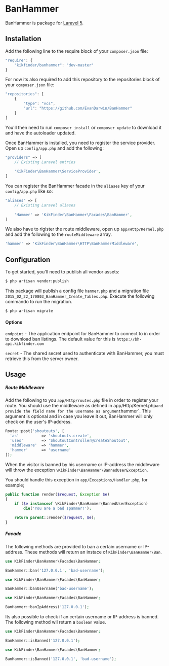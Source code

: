 # BanHammer
BanHammer is package for [Laravel 5](http://laravel.com).


## Installation
Add the following line to the require block of your `composer.json` file:
```js
"require": {
	"kikfinder/banhammer": "dev-master"
}
```

For now its also required to add this repository to the repositories block of your `composer.json` file:
```js
"repositories": [
	{
  		"type": "vcs",
  		"url": "https://github.com/EvanDarwin/BanHammer"
	}
]
```

You'll then need to run `composer install` or `composer update` to download it and have the autoloader updated.

Once BanHammer is installed, you need to register the service provider. Open up `config/app.php` and add the following:

```php
"providers" => [
	// Existing Laravel entries
    
    'KikFinder\BanHammer\ServiceProvider',
]
```

You can register the BanHammer facade in the `aliases` key of your `config/app.php` like so:
```php
"aliases" => [
	// Existing Laravel aliases
    
    'Hammer' => 'KikFinder\BanHammer\Facades\BanHammer',
]
```

We also have to rigister the route middleware, open up `app/Http/Kernel.php` and add the following to the `routeMiddleware` array.

```php
'hammer' => 'KikFinder\BanHammer\HTTP\BanHammerMiddleware',
```


## Configuration

To get started, you'll need to publish all vendor assets:

```bash
$ php artisan vendor:publish
```

This package will publish a config file `hammer.php` and a migration file `2015_02_22_170803_BanHammer_Create_Tables.php`. Execute the following commando to run the migration.

```bash
$ php artisan migrate
```

#### Options

`endpoint` - The application endpoint for BanHammer to connect to in order to download ban listings. The default value for this is `https://bh-api.kikfinder.com`

`secret` - The shared secret used to authenticate with BanHammer, you must retrieve this from the server owner.


## Usage

##### Route Middleware

Add the following to you `app/Http/routes.php` file in order to register your route. You should use the middleware as defined in app/Http/Kernel.php` and provide the field name for the username as argument `hammer`. This argument is optional and in case you leave it out, BanHammer will only check on the user's IP-address.

```php
Route::post('shoutouts', [
  'as'          => 'shoutouts.create', 
  'uses'        => 'ShoutoutController@createShoutout', 
  'middleware'  => 'hammer', 
  'hammer'      => 'username'
]);
```

When the visitor is banned by his username or IP-address the middleware will throw the exception `\KikFinder\BanHammer\BannedUserException`. 

You should handle this exception in `app/Exceptions/Handler.php`, for example;

```php
public function render($request, Exception $e)
{
	if ($e instanceof \KikFinder\BanHammer\BannedUserException)
		die('You are a bad spammer!');

	return parent::render($request, $e);
}
```


##### Facade
The following methods are provided to ban a certain username or IP-address. These methods will return an instace of `KikFinder\BanHammer\Ban`.
```php
use KikFinder\BanHammer\Facades\BanHammer;

BanHammer::ban('127.0.0.1', 'bad-username');
```

```php
use KikFinder\BanHammer\Facades\BanHammer;

BanHammer::banUsername('bad-username');
```

```php
use KikFinder\BanHammer\Facades\BanHammer;

BanHammer::banIpAddress('127.0.0.1');
```

Its also possible to check if an certain username or IP-address is banned. The following method wil return a `boolean` value. 
```php
use KikFinder\BanHammer\Facades\BanHammer;

BanHammer::isBanned('127.0.0.1');
```

```php
use KikFinder\BanHammer\Facades\BanHammer;

BanHammer::isBanned('127.0.0.1', 'bad-username');
```

